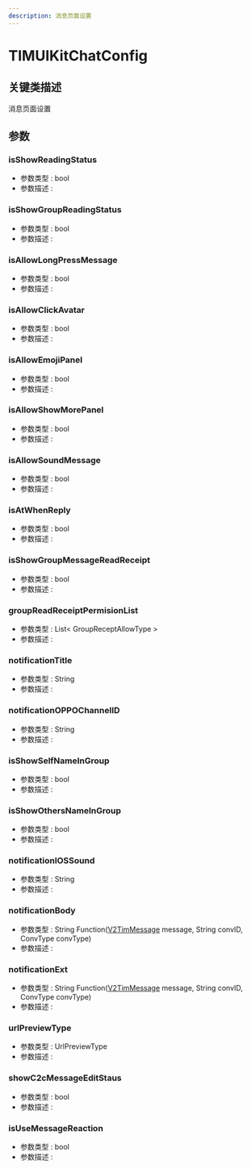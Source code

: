 ```yaml
---
description: 消息页面设置
---
```


# TIMUIKitChatConfig

## 关键类描述

消息页面设置

## 参数

### isShowReadingStatus

* 参数类型 : bool
* 参数描述 :&#x20;

### isShowGroupReadingStatus

* 参数类型 : bool
* 参数描述 :&#x20;

### isAllowLongPressMessage

* 参数类型 : bool
* 参数描述 :&#x20;

### isAllowClickAvatar

* 参数类型 : bool
* 参数描述 :&#x20;

### isAllowEmojiPanel

* 参数类型 : bool
* 参数描述 :&#x20;

### isAllowShowMorePanel

* 参数类型 : bool
* 参数描述 :&#x20;

### isAllowSoundMessage

* 参数类型 : bool
* 参数描述 :&#x20;

### isAtWhenReply

* 参数类型 : bool
* 参数描述 :&#x20;

### isShowGroupMessageReadReceipt

* 参数类型 : bool
* 参数描述 :&#x20;

### groupReadReceiptPermisionList

* 参数类型 : List< GroupReceptAllowType >
* 参数描述 :&#x20;

### notificationTitle

* 参数类型 : String
* 参数描述 :&#x20;

### notificationOPPOChannelID

* 参数类型 : String
* 参数描述 :&#x20;

### isShowSelfNameInGroup

* 参数类型 : bool
* 参数描述 :&#x20;

### isShowOthersNameInGroup

* 参数类型 : bool
* 参数描述 :&#x20;

### notificationIOSSound

* 参数类型 : String
* 参数描述 :&#x20;

### notificationBody

* 参数类型 : String Function([V2TimMessage](../../api/guan-jian-lei/message/v2timmessage.md) message, String convID, ConvType convType)
* 参数描述 :&#x20;

### notificationExt

* 参数类型 : String Function([V2TimMessage](../../api/guan-jian-lei/message/v2timmessage.md) message, String convID, ConvType convType)
* 参数描述 :&#x20;

### urlPreviewType

* 参数类型 : UrlPreviewType
* 参数描述 :&#x20;

### showC2cMessageEditStaus

* 参数类型 : bool
* 参数描述 :&#x20;

### isUseMessageReaction

* 参数类型 : bool
* 参数描述 :&#x20;

###

